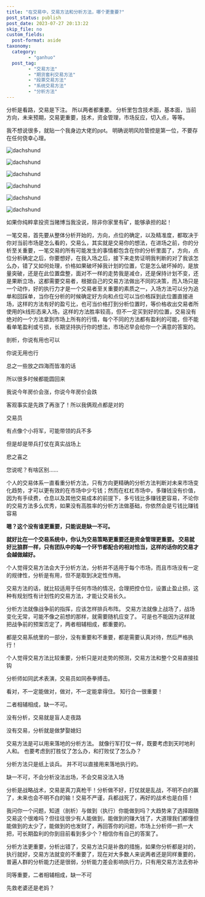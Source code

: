 ```yaml
---
title: "在交易中，交易方法和分析方法，哪个更重要?"
post_status: publish
post_date: 2023-07-27 20:13:22
skip_file: no
custom_fields: 
  post-format: aside
taxonomy:
  category:
        - "ganhuo"
  post_tag:
        - "交易方法"
        - "期货套利交易方法"
        - "段票交易方法"
        - "系统交易方法"
        - "分析方法"
---
```


分析是看路，交易是下注。 所以两者都重要。 分析里包含技术面，基本面，当前方向，未来预期，交易更重要，技术，资金管理，市场反应，切入点，等等。

我不想说很多，就贴一个我身边大佬的ppt。 明确说明风险管控是第一位，不要存在任何侥幸心理。

![dachshund](https://cdn.fendou.la/funstoutiao/2020/11/084604583.jpg)

![dachshund](https://cdn.fendou.la/funstoutiao/2020/11/084604349.jpg)

![dachshund](https://cdn.fendou.la/funstoutiao/2020/11/084604395.jpg)

![dachshund](https://cdn.fendou.la/funstoutiao/2020/11/084604458.jpg)

![dachshund](https://cdn.fendou.la/funstoutiao/2020/11/084604411.jpg)

![dachshund](https://cdn.fendou.la/funstoutiao/2020/11/084604380.jpg)

如果你纯粹拿投资当赌博当我没说，除非你家里有矿，能够承担的起！

一笔交易，首先要从整体分析开始的，方向，点位的确定，以及精准度，都取决于你对当前市场是怎么看的，交易么，其实就是交易你的想法，在进场之前，你的分析至关重要，一笔交易的所有可能发生的事情都包含在你的分析里面了，方向，点位分析确定之后，你要想好，在我入场之后，接下来走势证明我判断的对了我该怎么办，错了又如何处理，价格如果破坏掉我计划的位置，它是怎么破坏掉的，是放量突破，还是在此位置盘整，面对不一样的走势我是减仓，还是保持计划不变，还是果断立场，这都需要交易者，根据自己的交易方法做出不同的决策，而入场只是一个动作，好的执行力才是一个交易者至关重要的素质之一，入场方法可以分为追单和回踩单，当你在分析的时候确定好方向和点位可以当价格踩到此位置直接进场，这样的方法有好的盈亏比，也可当价格打到分析位置时，等价格收出交易者所使用的k线形态来入场，这样的方法胜率较高，但不一定买到好的位置，交易没有绝对的一个方法拿到市场上所有的行情，每个不同的方法都有盈利的可能，但不能看单笔盈利或亏损，长期坚持执行你的想法，市场迟早会给你一个满意的答案的。

剖析，你说有用也可以

你说无用也行

总之一些放之四海而皆准的话

所以很多时候都能圆回来

我说今年房价会涨，你说今年房价会跌

客观事实是先跌了再涨了！所以我俩观点都是对的

交易员

有点像个小将军，可能带领的兵不多

但是却是带兵打仗在真实战场上

悲之喜之

您说呢？有啥区别……

个人的交易体系一直看重分析方法，只有方向更精确的分析方法判断对未来市场变化趋势，才可以更有效的在市场中少亏钱；然而在杠杠市场中，多赚钱没有价值，因为有手续费，仓息以及其他交易成本的前提下，多亏钱比多赚钱更容易，不论你的交易方法多么优秀，如果没有高胜率的分析方法做基础，你依然会是亏钱比赚钱容易

**嗯？这个没有谁更重要，只能说是缺一不可。**

**就好比在一个交易系统中，你认为交易策略更重要还是资金管理更重要。 交易就好比狼群一样，只有团队中的每一个环节都配合的相对恰当，这样的话你的交易才会越做越好。**

个人觉得交易方法会大于分析方法，分析并不适用于每个市场，而且市场没有一定的规律性，分析是有用，但不是取到决定性作用。

交易方法的话，就比较适用于任何市场的情况，合理把控仓位，设置止盈止损，这种有规划性有计划性的交易方法，才能让交易长久。 ​

分析方法就像战争前的指挥，应该怎样排兵布阵。 交易方法就像上战场了，战场变化无常，可能不像之前想的那样，就需要随机应变了。 可是也不能因为这样就把战争前的预案否定了，两者相辅相成，都重要的。

都是交易系统里的一部分，没有重要和不重要，都是需要认真对待，然后严格执行！

个人觉得交易方法比较重要，分析只是对走势的预测，交易方法和整个交易直接挂钩

分析师如同武术表演，交易员如同泰拳搏击。

看对，不一定能做对，做对，不一定能拿得住。 知行合一很重要！

二者相辅相成，缺一不可。

没有分析，交易就是盲人走夜路

没有交易，分析就是做梦娶媳妇

交易方法是可以用来落地的分析方法。 就像行军打仗一样，既要考虑到天时地利人和。 也要考虑到打胜仗了怎么办，和打败仗了怎么办？

分析方法只是纸上谈兵。 并不可以直接用来落地执行的。

缺一不可，不会分析没法出场，不会交易没法入场

分析是战略战术，交易是真刀真枪干！分析做不好，打仗就是乱战，不明不白的赢了，未来也会不明不白的输！交易不严谨，兵都战死了，再好的战术也是白搭！

我问你一个问题，知道（剖析）与做到（执行）你能做到吗？大趋势来了选择跟随交易这个很难吗？但往往很少有人能做到，能做到的赚大钱了，大道理我们都懂但能做到的太少了，能做到的也发财了，再回答你的问题，市场上分析师一抓一大把，可长期盈利的你到目前看到多少个？相信你有自己的答案了。

分析方法更重要，分析出错了，交易方法只是补救的措施，如果你分析都是对的，执行就好，交易方法就变的不重要了，现在对大多数人来说两者还是同样重要的，普遍人群的分析能力还是很弱，分析能力差会影响执行力，只有用交易方法去弥补

同等重要，二者相辅相成，缺一不可

先救老婆还是老妈？
